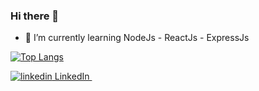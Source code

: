 ### Hi there 👋

- 🌱 I’m currently learning NodeJs - ReactJs - ExpressJs


[![Top Langs](https://github-readme-stats.vercel.app/api/top-langs/?username=volkanabaoglu&layout=compact)](https://github.com/volkanabaoglu)


<p>
  <a href="https://www.linkedin.com/in/vabaoglu/"  text-decoration:none  rel="nofollow noreferrer">
    <img src="https://i.stack.imgur.com/gVE0j.png" alt="linkedin"> LinkedIn
  </a> &nbsp; 
</p>
